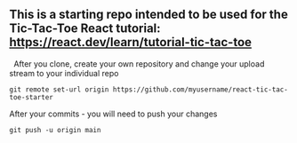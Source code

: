 This is a starting repo intended to be used for the Tic-Tac-Toe React tutorial:
https://react.dev/learn/tutorial-tic-tac-toe  
---
&nbsp;
After you clone, create your own repository and change your upload stream to your individual repo
```
git remote set-url origin https://github.com/myusername/react-tic-tac-toe-starter
```

After your commits - you will need to push your changes
```
git push -u origin main
```
